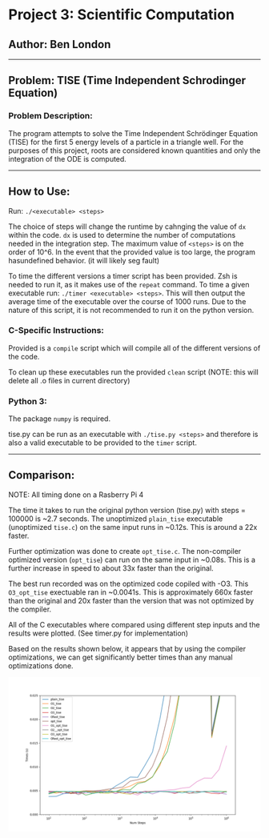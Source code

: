 # Project 3: Scientific Computation
## Author: Ben London

---

## Problem: TISE (Time Independent Schrodinger Equation)
### Problem Description: 
The program attempts to solve the Time Independent Schrödinger Equation (TISE) for the first 5 energy levels of a particle in a triangle well. For the purposes of this project, roots are considered known quantities and only the integration of the ODE is computed. 

---

## How to Use:
Run: `./<executable> <steps>`

The choice of steps will change the runtime by cahnging the value of `dx` within the code. `dx` is used to determine the number of computations needed in the integration step. The maximum value of `<steps>` is on the order of 10^6. In the event that the provided value is too large, the program hasundefined behavior. (it will likely seg fault)

To time the different versions a timer script has been provided. Zsh is needed to run it, as it makes use of the `repeat` command. To time a given executable run: `./timer <executable> <steps>`. This will then output the average time of the executable over the course of 1000 runs. Due to the nature of this script, it is not recommended to run it on the python version. 

### C-Specific Instructions:
Provided is a `compile` script which will compile all of the different versions of the code. 

To clean up these executables run the provided `clean` script (NOTE: this will delete all .o files in current directory)

### Python 3:
The package `numpy` is required.

tise.py can be run as an executable with `./tise.py <steps>` and therefore is also a valid executable to be provided to the `timer` script.

---

## Comparison:
NOTE: All timing done on a Rasberry Pi 4

The time it takes to run the original python version (tise.py) with steps = 100000 is ~2.7 seconds. The unoptimized `plain_tise` executable (unoptimized `tise.c`) on the same input runs in ~0.12s. This is around a 22x faster.

Further optimization was done to create `opt_tise.c`. The non-compiler optimized version (`opt_tise`) can run on the same input in ~0.08s. This is a further increase in speed to about 33x faster than the original. 

The best run recorded was on the optimized code copiled with -O3. This `O3_opt_tise` exectuable ran in ~0.0041s. This is approximately 660x faster than the original and 20x faster than the version that was not optimized by the compiler. 

All of the C executables where compared using different step inputs and the results were plotted. (See timer.py for implementation)

Based on the results shown below, it appears that by using the compiler optimizations, we can get significantly better times than any manual optimizations done.

![Plotted Time Comparison](Step_v_Time.png)
